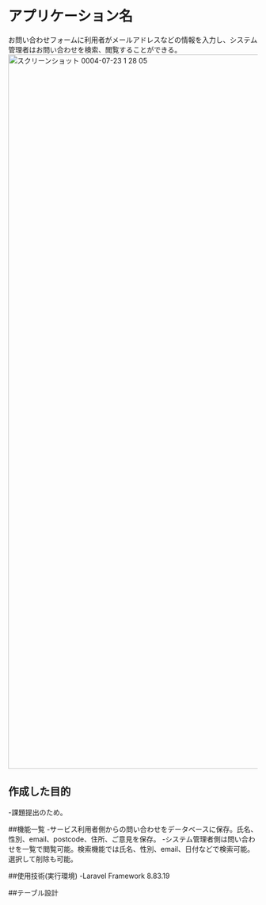 # アプリケーション名
お問い合わせフォームに利用者がメールアドレスなどの情報を入力し、システム管理者はお問い合わせを検索、閲覧することができる。
<img width="1440" alt="スクリーンショット 0004-07-23 1 28 05" src="https://user-images.githubusercontent.com/104340462/180483310-f336985a-ecd4-4199-9712-e701d631673f.png">

## 作成した目的
-課題提出のため。

##機能一覧
-サービス利用者側からの問い合わせをデータベースに保存。氏名、性別、email、postcode、住所、ご意見を保存。
-システム管理者側は問い合わせを一覧で閲覧可能。検索機能では氏名、性別、email、日付などで検索可能。選択して削除も可能。

##使用技術(実行環境)
-Laravel Framework 8.83.19

##テーブル設計
